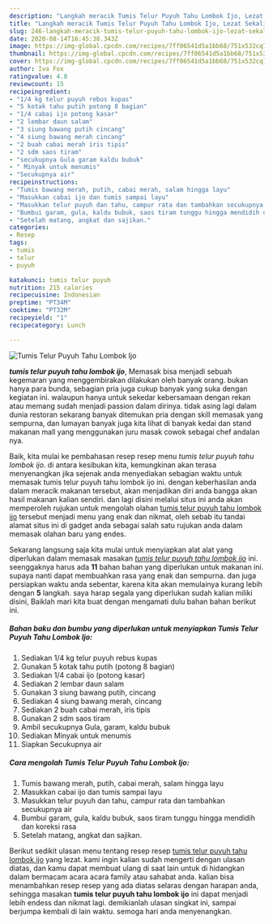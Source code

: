 ```yaml
---
description: "Langkah meracik Tumis Telur Puyuh Tahu Lombok Ijo, Lezat Sekali"
title: "Langkah meracik Tumis Telur Puyuh Tahu Lombok Ijo, Lezat Sekali"
slug: 246-langkah-meracik-tumis-telur-puyuh-tahu-lombok-ijo-lezat-sekali
date: 2020-08-14T16:45:38.343Z
image: https://img-global.cpcdn.com/recipes/7ff06541d5a1bb68/751x532cq70/tumis-telur-puyuh-tahu-lombok-ijo-foto-resep-utama.jpg
thumbnail: https://img-global.cpcdn.com/recipes/7ff06541d5a1bb68/751x532cq70/tumis-telur-puyuh-tahu-lombok-ijo-foto-resep-utama.jpg
cover: https://img-global.cpcdn.com/recipes/7ff06541d5a1bb68/751x532cq70/tumis-telur-puyuh-tahu-lombok-ijo-foto-resep-utama.jpg
author: Iva Fox
ratingvalue: 4.8
reviewcount: 15
recipeingredient:
- "1/4 kg telur puyuh rebus kupas"
- "5 kotak tahu putih potong 8 bagian"
- "1/4 cabai ijo potong kasar"
- "2 lembar daun salam"
- "3 siung bawang putih cincang"
- "4 siung bawang merah cincang"
- "2 buah cabai merah iris tipis"
- "2 sdm saos tiram"
- "secukupnya Gula garam kaldu bubuk"
- " Minyak untuk menumis"
- "Secukupnya air"
recipeinstructions:
- "Tumis bawang merah, putih, cabai merah, salam hingga layu"
- "Masukkan cabai ijo dan tumis sampai layu"
- "Masukkan telur puyuh dan tahu, campur rata dan tambahkan secukupnya air"
- "Bumbui garam, gula, kaldu bubuk, saos tiram tunggu hingga mendidih dan koreksi rasa"
- "Setelah matang, angkat dan sajikan."
categories:
- Resep
tags:
- tumis
- telur
- puyuh

katakunci: tumis telur puyuh 
nutrition: 215 calories
recipecuisine: Indonesian
preptime: "PT34M"
cooktime: "PT32M"
recipeyield: "1"
recipecategory: Lunch

---
```



![Tumis Telur Puyuh Tahu Lombok Ijo](https://img-global.cpcdn.com/recipes/7ff06541d5a1bb68/751x532cq70/tumis-telur-puyuh-tahu-lombok-ijo-foto-resep-utama.jpg)

<b><i>tumis telur puyuh tahu lombok ijo</i></b>, Memasak bisa menjadi sebuah kegemaran yang menggembirakan dilakukan oleh banyak orang. bukan hanya para bunda, sebagian pria juga cukup banyak yang suka dengan kegiatan ini. walaupun hanya untuk sekedar kebersamaan dengan rekan atau memang sudah menjadi passion dalam dirinya. tidak asing lagi dalam dunia restoran sekarang banyak ditemukan pria dengan skill memasak yang sempurna, dan lumayan banyak juga kita lihat di banyak kedai dan stand makanan mall yang menggunakan juru masak cowok sebagai chef andalan nya.



Baik, kita mulai ke pembahasan resep resep menu <i>tumis telur puyuh tahu lombok ijo</i>. di antara kesibukan kita, kemungkinan akan terasa menyenangkan jika sejenak anda menyediakan sebagian waktu untuk memasak tumis telur puyuh tahu lombok ijo ini. dengan keberhasilan anda dalam meracik makanan tersebut, akan menjadikan diri anda bangga akan hasil makanan kalian sendiri. dan lagi disini melalui situs ini anda akan memperoleh rujukan untuk mengolah olahan <u>tumis telur puyuh tahu lombok ijo</u> tersebut menjadi menu yang enak dan nikmat, oleh sebab itu tandai alamat situs ini di gadget anda sebagai salah satu rujukan anda dalam memasak olahan baru yang endes.


Sekarang langsung saja kita mulai untuk menyiapkan alat alat yang diperlukan dalam memasak masakan <u><i>tumis telur puyuh tahu lombok ijo</i></u> ini. seenggaknya harus ada <b>11</b> bahan bahan yang diperlukan untuk makanan ini. supaya nanti dapat membuahkan rasa yang enak dan sempurna. dan juga persiapkan waktu anda sebentar, karena kita akan memulainya kurang lebih dengan <b>5</b> langkah. saya harap segala yang diperlukan sudah kalian miliki disini, Baiklah mari kita buat dengan mengamati dulu bahan bahan berikut ini.

<!--inarticleads1-->

##### Bahan baku dan bumbu yang diperlukan untuk menyiapkan Tumis Telur Puyuh Tahu Lombok Ijo:

1. Sediakan 1/4 kg telur puyuh rebus kupas
1. Gunakan 5 kotak tahu putih (potong 8 bagian)
1. Sediakan 1/4 cabai ijo (potong kasar)
1. Sediakan 2 lembar daun salam
1. Gunakan 3 siung bawang putih, cincang
1. Sediakan 4 siung bawang merah, cincang
1. Sediakan 2 buah cabai merah, iris tipis
1. Gunakan 2 sdm saos tiram
1. Ambil secukupnya Gula, garam, kaldu bubuk
1. Sediakan  Minyak untuk menumis
1. Siapkan Secukupnya air




<!--inarticleads2-->

##### Cara mengolah Tumis Telur Puyuh Tahu Lombok Ijo:

1. Tumis bawang merah, putih, cabai merah, salam hingga layu
1. Masukkan cabai ijo dan tumis sampai layu
1. Masukkan telur puyuh dan tahu, campur rata dan tambahkan secukupnya air
1. Bumbui garam, gula, kaldu bubuk, saos tiram tunggu hingga mendidih dan koreksi rasa
1. Setelah matang, angkat dan sajikan.




Berikut sedikit ulasan menu tentang resep resep <u>tumis telur puyuh tahu lombok ijo</u> yang lezat. kami ingin kalian sudah mengerti dengan ulasan diatas, dan kamu dapat membuat ulang di saat lain untuk di hidangkan dalam bermacam acara acara family atau sahabat anda. kalian bisa menambahkan resep resep yang ada diatas selaras dengan harapan anda, sehingga masakan <b>tumis telur puyuh tahu lombok ijo</b> ini dapat menjadi lebih endess dan nikmat lagi. demikianlah ulasan singkat ini, sampai berjumpa kembali di lain waktu. semoga hari anda menyenangkan.
